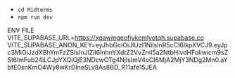 - `cd Midterms`
- `npm run dev`

ENV FILE
VITE_SUPABASE_URL=https://xgawmgeofiykcmlyotqh.supabase.co
VITE_SUPABASE_ANON_KEY=eyJhbGciOiJIUzI1NiIsInR5cCI6IkpXVCJ9.eyJpc3MiOiJzdXBhYmFzZSIsInJlZiI6InhnYXdtZ2VvZml5a2NtbHlvdHFoIiwicm9sZSI6ImFub24iLCJpYXQiOjE3NDcwOTg4NjIsImV4cCI6MjA2MjY3NDg2Mn0.aYbfE0snKmO4Wy8wKrDIneSLv8As8BD_R11afo15JEA
